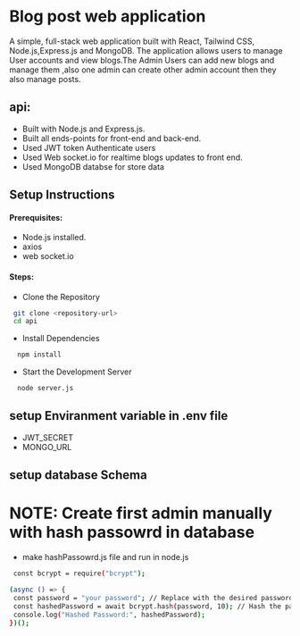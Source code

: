 # Blog post web application

A simple, full-stack web application built with React, Tailwind CSS, Node.js,Express.js and MongoDB. The application allows users to manage User accounts and view blogs.The Admin Users can add new blogs and manage them ,also one admin can create other admin account then they also manage posts.

## api:

- Built with Node.js and Express.js.
- Built all ends-points for front-end and back-end.
- Used JWT token Authenticate users
- Used Web socket.io for realtime blogs updates to front end.
- Used MongoDB databse for store data

## Setup Instructions

#### Prerequisites:

- Node.js installed.
- axios
- web socket.io

#### Steps:

- Clone the Repository

```bash
 git clone <repository-url>
 cd api

```

- Install Dependencies

```bash
  npm install
```

- Start the Development Server

```bash
  node server.js
```

## setup Enviranment variable in .env file

- JWT_SECRET
- MONGO_URL

## setup database Schema

# NOTE: Create first admin manually with hash passowrd in database
- make hashPassowrd.js file and run in node.js
 ```bash
  const bcrypt = require("bcrypt");

(async () => {
  const password = "your password"; // Replace with the desired password
  const hashedPassword = await bcrypt.hash(password, 10); // Hash the password
  console.log("Hashed Password:", hashedPassword);
})();
```


